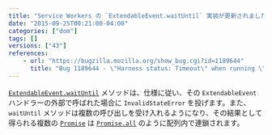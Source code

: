 ```yaml
---
title: "Service Workers の `ExtendableEvent.waitUntil` 実装が更新されました"
date: "2015-09-25T00:21:00-04:00"
categories: ["dom"]
tags: []
versions: ["43"]
references:
    - url: "https://bugzilla.mozilla.org/show_bug.cgi?id=1189644"
      title: "Bug 1189644 - \"Harness status: Timeout\" when running \"extendable-event-waituntil.https.html\" test"
---
```

[`ExtendableEvent.waitUntil`](https://developer.mozilla.org/ja/docs/Web/API/ExtendableEvent/waitUntil) メソッドは、仕様に従い、その `ExtendableEvent` ハンドラーの外部で呼ばれた場合に `InvalidStateError` を投げます。また、`waitUntil` メソッドは複数の呼び出しを受け入れるようになり、その結果として得られる複数の [`Promise`](https://developer.mozilla.org/ja/docs/Web/JavaScript/Reference/Global_Objects/Promise) は [`Promise.all`](https://developer.mozilla.org/ja/docs/Web/JavaScript/Reference/Global_Objects/Promise/all) のように配列内で連鎖されます。
